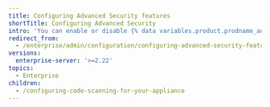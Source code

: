 ```yaml
---
title: Configuring Advanced Security features
shortTitle: Configuring Advanced Security
intro: 'You can enable or disable {% data variables.product.prodname_advanced_security %} features, such as {% data variables.product.prodname_code_scanning %}, on your instance.'
redirect_from:
  - /enterprise/admin/configuration/configuring-advanced-security-features
versions:
  enterprise-server: '>=2.22'
topics:
  - Enterprise
children:
  - /configuring-code-scanning-for-your-appliance
---
```


